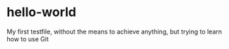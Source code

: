 # hello-world
My first testfile, without the means to achieve anything, but trying to learn how to use Git
